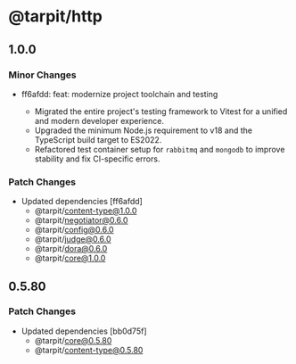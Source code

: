 # @tarpit/http

## 1.0.0

### Minor Changes

- ff6afdd: feat: modernize project toolchain and testing

  - Migrated the entire project's testing framework to Vitest for a unified and modern developer experience.
  - Upgraded the minimum Node.js requirement to v18 and the TypeScript build target to ES2022.
  - Refactored test container setup for `rabbitmq` and `mongodb` to improve stability and fix CI-specific errors.

### Patch Changes

- Updated dependencies [ff6afdd]
  - @tarpit/content-type@1.0.0
  - @tarpit/negotiator@0.6.0
  - @tarpit/config@0.6.0
  - @tarpit/judge@0.6.0
  - @tarpit/dora@0.6.0
  - @tarpit/core@1.0.0

## 0.5.80

### Patch Changes

- Updated dependencies [bb0d75f]
  - @tarpit/core@0.5.80
  - @tarpit/content-type@0.5.80
